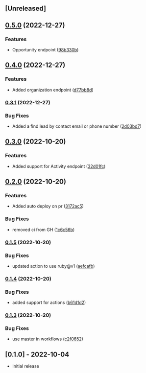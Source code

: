## [Unreleased]

## [0.5.0](https://www.github.com/joynerd/close/compare/v0.4.0...v0.5.0) (2022-12-27)


### Features

* Opportunity endpoint ([98b330b](https://www.github.com/joynerd/close/commit/98b330be980bfd7e4b871d80ea5ef5f5b36d6f51))

## [0.4.0](https://www.github.com/joynerd/close/compare/v0.3.1...v0.4.0) (2022-12-27)


### Features

* Added organization endpoint ([d77bb8d](https://www.github.com/joynerd/close/commit/d77bb8d721bc407ed5c98e11c131d0aff486d232))

### [0.3.1](https://www.github.com/joynerd/close/compare/v0.3.0...v0.3.1) (2022-12-27)


### Bug Fixes

* Added a find lead by contact email or phone number ([2d03bd7](https://www.github.com/joynerd/close/commit/2d03bd7811fb52ce05c7160f48ab113f8931f591))

## [0.3.0](https://www.github.com/joynerd/close/compare/v0.2.0...v0.3.0) (2022-10-20)


### Features

* Added support for Activity endpoint ([32d01fc](https://www.github.com/joynerd/close/commit/32d01fc2a65e7ff30605e855cbea2693d2410848))

## [0.2.0](https://www.github.com/joynerd/close/compare/v0.1.5...v0.2.0) (2022-10-20)


### Features

* Added auto deploy on pr ([3172ac5](https://www.github.com/joynerd/close/commit/3172ac52f2de593b97e1e6283294761a1e0d0bec))


### Bug Fixes

* removed ci from GH ([1c6c56b](https://www.github.com/joynerd/close/commit/1c6c56b7e1f96cfaaa313b1cb8f080144d1a6618))

### [0.1.5](https://www.github.com/joynerd/close/compare/v0.1.4...v0.1.5) (2022-10-20)


### Bug Fixes

* updated action to use ruby@v1 ([aefcafb](https://www.github.com/joynerd/close/commit/aefcafb020d48ffcdfd1317189660c5562206c72))

### [0.1.4](https://www.github.com/joynerd/close/compare/v0.1.3...v0.1.4) (2022-10-20)


### Bug Fixes

* added support for actions ([b61d1d2](https://www.github.com/joynerd/close/commit/b61d1d2b31db786ef5ce9e18983226a47269643c))

### [0.1.3](https://www.github.com/joynerd/close/compare/v0.1.2...v0.1.3) (2022-10-20)


### Bug Fixes

* use master in workflows ([c2f0652](https://www.github.com/joynerd/close/commit/c2f0652310f69c2749763ba62500f201f99d1016))

## [0.1.0] - 2022-10-04

- Initial release
